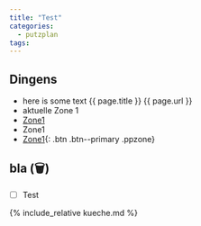 ```yaml
---
title: "Test"
categories:
  - putzplan
tags:
---
```


## Dingens
<!--more-->
* here is some text {{ page.title }} {{ page.url }}
* aktuelle Zone <span class="ppzone">1</span>
* [Zone1](../Zone1/)
* <a dir="../" class="self">Zone<span class="ppzone">1</span></a>
* [Zone<span class="ppzone">1</span>](){: .btn .btn--primary .ppzone}

## bla (<span class="ppclear">🗑️</span>)

 - [ ] Test

{%  include_relative kueche.md %}


<!--stackedit_data:
eyJoaXN0b3J5IjpbMTU4NzU3NjY5LDc3MzA4NTg4MSwxODU5Mj
I1MDE0LC01MzMyMTAwNjIsMTY0ODI1MjIxMSwtMTM4Nzg3MjIy
LDE0ODMzMzQzNjQsMTQ4MzMzNDM2NCwtMTYzNTI1NzA4NywtMT
YyNzc2OTk5NCwxODU3NDQwNDE3LC05MzIwMzExNjEsLTE0MzQ5
NTgwMjAsLTIwNDY5NTk2NTYsLTIwMTQ0MTU2MjIsLTYwMTMyNj
gwOCwtMTgyNDcwNDQ2MCwxMzc5ODA0MzMzLC02MDMwMjI1NzEs
LTEzNTAyNjQxOTZdfQ==
-->